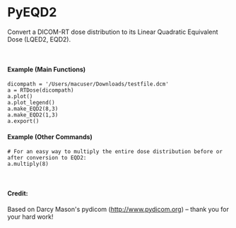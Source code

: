 


# PyEQD2
Convert a DICOM-RT dose distribution to its Linear Quadratic Equivalent Dose (LQED2, EQD2).

<br />

#### Example (Main Functions)
```
dicompath = '/Users/macuser/Downloads/testfile.dcm'
a = RTDose(dicompath)
a.plot()
a.plot_legend()
a.make_EQD2(8,3)
a.make_EQD2(1,3)
a.export()
```

#### Example (Other Commands)
```
# For an easy way to multiply the entire dose distribution before or after conversion to EQD2:
a.multiply(8)
```

<br />

#### Credit: 
Based on Darcy Mason's pydicom (http://www.pydicom.org) – thank you for your hard work!

